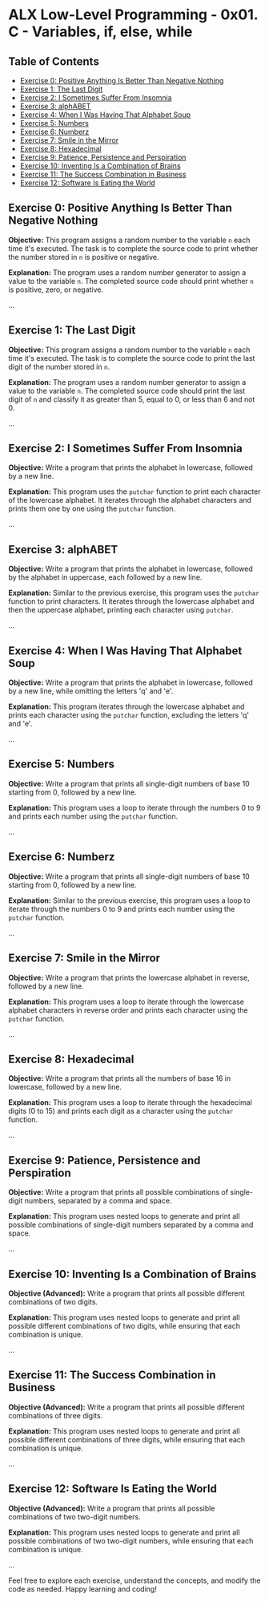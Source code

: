 # ALX Low-Level Programming - 0x01. C - Variables, if, else, while


## Table of Contents

- [Exercise 0: Positive Anything Is Better Than Negative Nothing](#exercise-0-positive-anything-is-better-than-negative-nothing)
- [Exercise 1: The Last Digit](#exercise-1-the-last-digit)
- [Exercise 2: I Sometimes Suffer From Insomnia](#exercise-2-i-sometimes-suffer-from-insomnia)
- [Exercise 3: alphABET](#exercise-3-alphabet)
- [Exercise 4: When I Was Having That Alphabet Soup](#exercise-4-when-i-was-having-that-alphabet-soup)
- [Exercise 5: Numbers](#exercise-5-numbers)
- [Exercise 6: Numberz](#exercise-6-numberz)
- [Exercise 7: Smile in the Mirror](#exercise-7-smile-in-the-mirror)
- [Exercise 8: Hexadecimal](#exercise-8-hexadecimal)
- [Exercise 9: Patience, Persistence and Perspiration](#exercise-9-patience-persistence-and-perspiration)
- [Exercise 10: Inventing Is a Combination of Brains](#exercise-10-inventing-is-a-combination-of-brains)
- [Exercise 11: The Success Combination in Business](#exercise-11-the-success-combination-in-business)
- [Exercise 12: Software Is Eating the World](#exercise-12-software-is-eating-the-world)

## Exercise 0: Positive Anything Is Better Than Negative Nothing

**Objective:** This program assigns a random number to the variable `n` each time it's executed. The task is to complete the source code to print whether the number stored in `n` is positive or negative.

**Explanation:** The program uses a random number generator to assign a value to the variable `n`. The completed source code should print whether `n` is positive, zero, or negative.

...

## Exercise 1: The Last Digit

**Objective:** This program assigns a random number to the variable `n` each time it's executed. The task is to complete the source code to print the last digit of the number stored in `n`.

**Explanation:** The program uses a random number generator to assign a value to the variable `n`. The completed source code should print the last digit of `n` and classify it as greater than 5, equal to 0, or less than 6 and not 0.

...

## Exercise 2: I Sometimes Suffer From Insomnia

**Objective:** Write a program that prints the alphabet in lowercase, followed by a new line.

**Explanation:** This program uses the `putchar` function to print each character of the lowercase alphabet. It iterates through the alphabet characters and prints them one by one using the `putchar` function.

...

## Exercise 3: alphABET

**Objective:** Write a program that prints the alphabet in lowercase, followed by the alphabet in uppercase, each followed by a new line.

**Explanation:** Similar to the previous exercise, this program uses the `putchar` function to print characters. It iterates through the lowercase alphabet and then the uppercase alphabet, printing each character using `putchar`.

...

## Exercise 4: When I Was Having That Alphabet Soup

**Objective:** Write a program that prints the alphabet in lowercase, followed by a new line, while omitting the letters 'q' and 'e'.

**Explanation:** This program iterates through the lowercase alphabet and prints each character using the `putchar` function, excluding the letters 'q' and 'e'.

...

## Exercise 5: Numbers

**Objective:** Write a program that prints all single-digit numbers of base 10 starting from 0, followed by a new line.

**Explanation:** This program uses a loop to iterate through the numbers 0 to 9 and prints each number using the `putchar` function.

...

## Exercise 6: Numberz

**Objective:** Write a program that prints all single-digit numbers of base 10 starting from 0, followed by a new line.

**Explanation:** Similar to the previous exercise, this program uses a loop to iterate through the numbers 0 to 9 and prints each number using the `putchar` function.

...

## Exercise 7: Smile in the Mirror

**Objective:** Write a program that prints the lowercase alphabet in reverse, followed by a new line.

**Explanation:** This program uses a loop to iterate through the lowercase alphabet characters in reverse order and prints each character using the `putchar` function.

...

## Exercise 8: Hexadecimal

**Objective:** Write a program that prints all the numbers of base 16 in lowercase, followed by a new line.

**Explanation:** This program uses a loop to iterate through the hexadecimal digits (0 to 15) and prints each digit as a character using the `putchar` function.

...

## Exercise 9: Patience, Persistence and Perspiration

**Objective:** Write a program that prints all possible combinations of single-digit numbers, separated by a comma and space.

**Explanation:** This program uses nested loops to generate and print all possible combinations of single-digit numbers separated by a comma and space.

...

## Exercise 10: Inventing Is a Combination of Brains

**Objective (Advanced):** Write a program that prints all possible different combinations of two digits.

**Explanation:** This program uses nested loops to generate and print all possible different combinations of two digits, while ensuring that each combination is unique.

...

## Exercise 11: The Success Combination in Business

**Objective (Advanced):** Write a program that prints all possible different combinations of three digits.

**Explanation:** This program uses nested loops to generate and print all possible different combinations of three digits, while ensuring that each combination is unique.

...

## Exercise 12: Software Is Eating the World

**Objective (Advanced):** Write a program that prints all possible combinations of two two-digit numbers.

**Explanation:** This program uses nested loops to generate and print all possible combinations of two two-digit numbers, while ensuring that each combination is unique.

...

Feel free to explore each exercise, understand the concepts, and modify the code as needed. Happy learning and coding!

